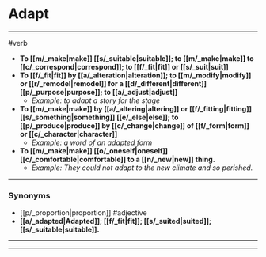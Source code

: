 # Adapt
---
#verb
- **To [[m/_make|make]] [[s/_suitable|suitable]]; to [[m/_make|make]] to [[c/_correspond|correspond]]; to [[f/_fit|fit]] or [[s/_suit|suit]]**
- **To [[f/_fit|fit]] by [[a/_alteration|alteration]]; to [[m/_modify|modify]] or [[r/_remodel|remodel]] for a [[d/_different|different]] [[p/_purpose|purpose]]; to [[a/_adjust|adjust]]**
	- _Example: to adapt a story for the stage_
- **To [[m/_make|make]] by [[a/_altering|altering]] or [[f/_fitting|fitting]] [[s/_something|something]] [[e/_else|else]]; to [[p/_produce|produce]] by [[c/_change|change]] of [[f/_form|form]] or [[c/_character|character]]**
	- _Example: a word of an adapted form_
- **To [[m/_make|make]] [[o/_oneself|oneself]] [[c/_comfortable|comfortable]] to a [[n/_new|new]] thing.**
	- _Example: They could not adapt to the new climate and so perished._
---
### Synonyms
- [[p/_proportion|proportion]]
#adjective
- **[[a/_adapted|Adapted]]; [[f/_fit|fit]]; [[s/_suited|suited]]; [[s/_suitable|suitable]].**
---
---
